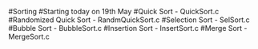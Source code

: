 #Sorting 
#Starting today on 19th May
#Quick Sort - QuickSort.c
#Randomized Quick Sort - RandmQuickSort.c
#Selection Sort - SelSort.c
#Bubble Sort - BubbleSort.c
#Insertion Sort - InsertSort.c
#Merge Sort - MergeSort.c
